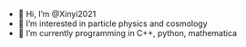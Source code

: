 - 👋 Hi, I’m @Xinyi2021
- 👀 I’m interested in particle physics and cosmology
- 🌱 I’m currently programming in C++, python, mathematica

<!---
Xinyi2021/Xinyi2021 is a ✨ special ✨ repository because its `README.md` (this file) appears on your GitHub profile.
You can click the Preview link to take a look at your changes.
--->
